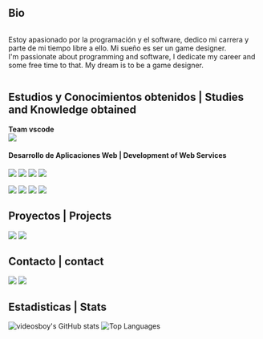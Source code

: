 ## Bio
<div style="display: flex; align-items: center;">
	<p>
		Estoy apasionado por la programación y el software, dedico mi carrera y parte de mi tiempo libre a ello. Mi sueño es ser un game designer. <br>
		I'm passionate about programming and software, I dedicate my career and some free time to that. My dream is to be a game designer.
	</p>
</div>



## Estudios y Conocimientos obtenidos | Studies and Knowledge obtained

**Team vscode**
<br>
<img src="https://skillicons.dev/icons?i=vscode" />

#### Desarrollo de Aplicaciones Web | Development of Web Services
<p align="flex">
	<img src="https://skillicons.dev/icons?i=java" />
	<img src="https://skillicons.dev/icons?i=javascript" />
	<img src="https://skillicons.dev/icons?i=php" />
	<img src="https://skillicons.dev/icons?i=mysql" />
</p>
<p align="flex">
	<img src="https://skillicons.dev/icons?i=html" />
	<img src="https://skillicons.dev/icons?i=css" />
	<img src="https://skillicons.dev/icons?i=docker" />
	<img src="https://skillicons.dev/icons?i=github" />
</p>


## Proyectos | Projects
<p align="flex">
  <a align="center" href="https://danivals.github.io" target="_blank"> <img src="https://img.shields.io/badge/My%20website-danivals.github.io-blue"></a>
  <a align="center" href="https://github.com/DaniVals/Colorful-Callouts-for-Obsidian" target="_blank"> <img src="https://img.shields.io/badge/Colorful%20Callouts-for%20Obsidian-purple"></a>
</p>


## Contacto | contact
<p align="flex">
  <a align="center" href="https://linktr.ee/danielVals" target="_blank"><img src="https://img.shields.io/badge/linktree-danielVals-green_"></a>
  <a align="center" href="mailto:daniel.vals.simon@gmail.com" target="_blank"><img src="https://img.shields.io/badge/Gmail-daniel.vals.simon@gmail.com-red"></a>
  <br>
</p>


## Estadisticas | Stats

<p align="flex">
	<img src="https://github-readme-stats.vercel.app/api?username=danivals&custom_title=GitHub%20%Stats&layout=compact&title_color=00ffcc&icon_color=00cc99&theme=transparent&show_icons=true&count_private=true"	alt="videosboy's GitHub stats" />
	<img src="https://github-readme-stats.vercel.app/api/top-langs/?username=danivals&custom_title=Top%20%Languages&layout=compact&title_color=00ffcc&theme=transparent&langs_count=10&hide=Hack&count_private=true" alt="Top Languages" />
	<br>
</p>


